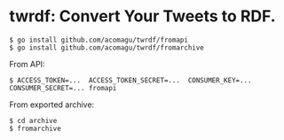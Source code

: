 # twrdf: Convert Your Tweets to RDF.

```
$ go install github.com/acomagu/twrdf/fromapi
$ go install github.com/acomagu/twrdf/fromarchive
```

From API:

```
$ ACCESS_TOKEN=...  ACCESS_TOKEN_SECRET=...  CONSUMER_KEY=...  CONSUMER_SECRET=... fromapi
```

From exported archive:

```
$ cd archive
$ fromarchive
```
